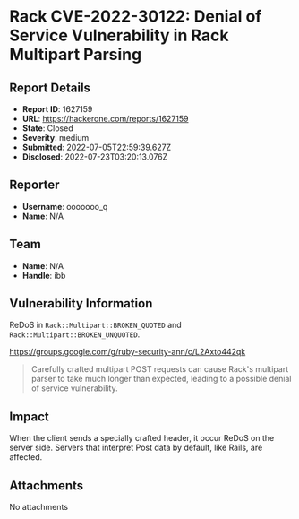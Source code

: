 # Rack CVE-2022-30122: Denial of Service Vulnerability in Rack Multipart Parsing

## Report Details
- **Report ID**: 1627159
- **URL**: https://hackerone.com/reports/1627159
- **State**: Closed
- **Severity**: medium
- **Submitted**: 2022-07-05T22:59:39.627Z
- **Disclosed**: 2022-07-23T03:20:13.076Z

## Reporter
- **Username**: ooooooo_q
- **Name**: N/A

## Team
- **Name**: N/A
- **Handle**: ibb

## Vulnerability Information
ReDoS in `Rack::Multipart::BROKEN_QUOTED` and `Rack::Multipart::BROKEN_UNQUOTED`.


https://groups.google.com/g/ruby-security-ann/c/L2Axto442qk
> Carefully crafted multipart POST requests can cause Rack's multipart parser to take much longer than expected, leading to a possible denial of service vulnerability.

## Impact

When the client sends a specially crafted header, it occur ReDoS on the server side.
Servers that interpret Post data by default, like Rails, are affected.

## Attachments
No attachments
